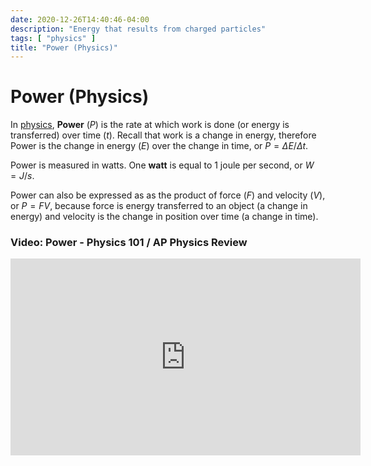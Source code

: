 ```yaml
---
date: 2020-12-26T14:40:46-04:00
description: "Energy that results from charged particles"
tags: [ "physics" ]
title: "Power (Physics)"
---
```


# Power (Physics)

In [physics](physics.md), **Power** ($P$) is the rate at which work is done (or energy is transferred) over time ($t$). Recall that work is a change in energy, therefore Power is the change in energy ($E$) over the change in time, or $P=\Delta{E}/\Delta{t}$.

Power is measured in watts. One **watt** is equal to 1 joule per second, or $W=J/s$.

Power can also be expressed as as the product of force ($F$) and velocity ($V$), or $P=FV$, because force is energy transferred to an object (a change in energy) and velocity is the change in position over time (a change in time).

### Video: Power - Physics 101 / AP Physics Review

<iframe width="560" height="315" src="https://www.youtube.com/embed/TQxmptAXkeo" frameborder="0" allow="accelerometer; autoplay; clipboard-write; encrypted-media; gyroscope; picture-in-picture" allowfullscreen></iframe>
